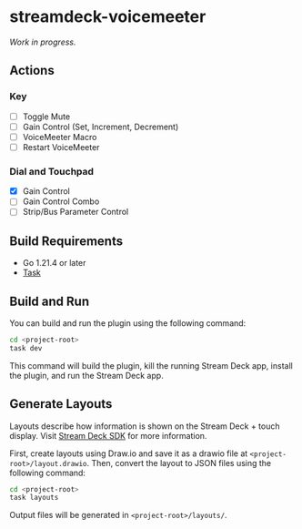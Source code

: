 # streamdeck-voicemeeter
*Work in progress.*

## Actions
### Key
- [ ] Toggle Mute
- [ ] Gain Control (Set, Increment, Decrement)
- [ ] VoiceMeeter Macro
- [ ] Restart VoiceMeeter

### Dial and Touchpad
- [x] Gain Control
- [ ] Gain Control Combo
- [ ] Strip/Bus Parameter Control

## Build Requirements
- Go 1.21.4 or later
- [Task](https://taskfile.dev/installation/)

## Build and Run
You can build and run the plugin using the following command:

```bash
cd <project-root>
task dev
```

This command will build the plugin, kill the running Stream Deck app, install the plugin, and run the Stream Deck app.

## Generate Layouts
Layouts describe how information is shown on the Stream Deck + touch display. Visit [Stream Deck SDK](https://docs.elgato.com/sdk/plugins/layouts-sd+) for more information.

First, create layouts using Draw.io and save it as a drawio file at `<project-root>/layout.drawio`.
Then, convert the layout to JSON files using the following command:
```bash
cd <project-root>
task layouts
```

Output files will be generated in `<project-root>/layouts/`.
